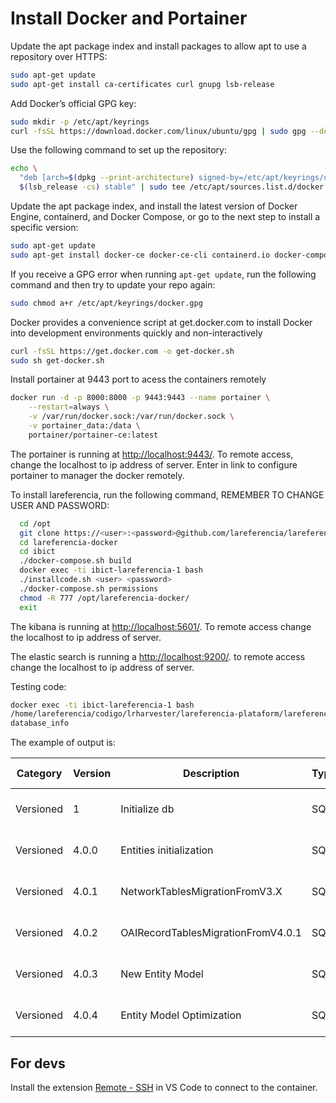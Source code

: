 # Install Docker and Portainer

Update the apt package index and install packages to allow apt to use a repository over HTTPS:

```bash
sudo apt-get update
sudo apt-get install ca-certificates curl gnupg lsb-release
```

Add Docker’s official GPG key:

```bash
sudo mkdir -p /etc/apt/keyrings
curl -fsSL https://download.docker.com/linux/ubuntu/gpg | sudo gpg --dearmor -o /etc/apt/keyrings/docker.gpg
```

Use the following command to set up the repository:

```bash
echo \
  "deb [arch=$(dpkg --print-architecture) signed-by=/etc/apt/keyrings/docker.gpg] https://download.docker.com/linux/ubuntu \
  $(lsb_release -cs) stable" | sudo tee /etc/apt/sources.list.d/docker.list > /dev/null
```

Update the apt package index, and install the latest version of Docker Engine, containerd, and Docker Compose, or go to the next step to install a specific version:

```bash
sudo apt-get update
sudo apt-get install docker-ce docker-ce-cli containerd.io docker-compose-plugin
```

If you receive a GPG error when running `apt-get update`, run the following command and then try to update your repo again:

```bash
sudo chmod a+r /etc/apt/keyrings/docker.gpg
```

Docker provides a convenience script at get.docker.com to install Docker into development environments quickly and non-interactively

```bash
curl -fsSL https://get.docker.com -o get-docker.sh
sudo sh get-docker.sh
```

Install portainer at 9443 port to acess the containers remotely

```bash
docker run -d -p 8000:8000 -p 9443:9443 --name portainer \
    --restart=always \
    -v /var/run/docker.sock:/var/run/docker.sock \
    -v portainer_data:/data \
    portainer/portainer-ce:latest
```

The portainer is running at <http://localhost:9443/>. To remote access, change the localhost to ip address of server. Enter in link to configure portainer to manager the docker remotely.


To install lareferencia, run the following command, REMEMBER TO CHANGE USER AND PASSWORD:

```bash
  cd /opt
  git clone https://<user>:<password>@github.com/lareferencia/lareferencia-docker.git
  cd lareferencia-docker
  cd ibict
  ./docker-compose.sh build
  docker exec -ti ibict-lareferencia-1 bash
  ./installcode.sh <user> <password>
  ./docker-compose.sh permissions
  chmod -R 777 /opt/lareferencia-docker/
  exit
```

The kibana is running at <http://localhost:5601/>. To remote access change the localhost to ip address of server.

The elastic search is running a <http://localhost:9200/>. to remote access change the localhost to ip address of server.

Testing code:

```bash
docker exec -ti ibict-lareferencia-1 bash
/home/lareferencia/codigo/lrharvester/lareferencia-plataform/lareferencia-shell/entity-shell.jar
database_info
```

The example of output is:

| Category  | Version | Description                        | Type | Installed On        | State   |
|-----------|---------|------------------------------------|------|---------------------|---------|
| Versioned | 1       | Initialize db                      | SQL  | 2022-07-28 14:47:24 | Success |
| Versioned | 4.0.0   | Entities initialization            | SQL  | 2022-07-28 14:47:25 | Success |
| Versioned | 4.0.1   | NetworkTablesMigrationFromV3.X     | SQL  | 2022-07-28 14:47:26 | Success |
| Versioned | 4.0.2   | OAIRecordTablesMigrationFromV4.0.1 | SQL  | 2022-07-28 14:47:26 | Success |
| Versioned | 4.0.3   | New Entity Model                   | SQL  | 2022-07-28 14:47:26 | Success |
| Versioned | 4.0.4   | Entity Model Optimization          | SQL  | 2022-07-28 14:47:26 | Success |

## For devs

Install the extension [Remote - SSH](https://marketplace.visualstudio.com/items?itemName=ms-vscode-remote.remote-ssh) in VS Code to connect to the container.
